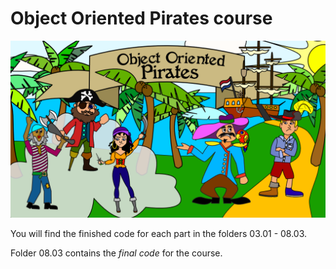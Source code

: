 # Object Oriented Pirates course

![Logo](https://github.com/pythonforeveryonetraining/objectorientedpirates/blob/main/logo.png)

You will find the finished code for each part in the folders 03.01 - 08.03.

Folder 08.03 contains the *final code* for the course.

